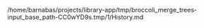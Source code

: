 /home/barnabas/projects/library-app/tmp/broccoli_merge_trees-input_base_path-CC0wYD9s.tmp/1/History.md